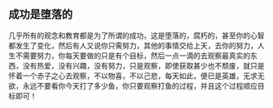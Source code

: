 ## 成功是堕落的

几乎所有的观念和教育都是为了所谓的成功，这是堕落的，腐朽的，甚至你的心智都发生了变化，然后有人又说你只需努力，其他的事情交给上天，去你的努力，人生不需要努力，你每天要做的只是有个目标，然后一点一滴的去观察最真实的东西，没有热爱，没有兴趣，没有努力，只是观察，即使获取甚少也不颓废，就只是怀着一个赤子之心去观察，不以物喜，不以己悲，每天如此，便已是英雄，无求无欲，永远不要看你今天打了多少鱼，你只要观察打鱼的过程，并且这个过程顺应目标即可！
